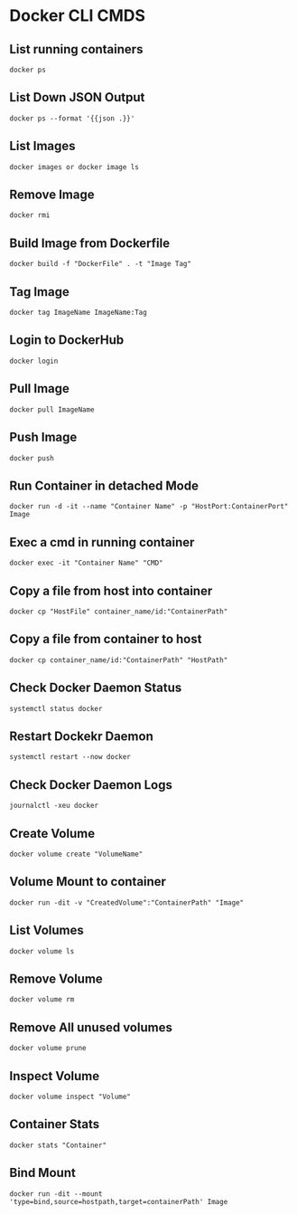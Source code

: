 # Docker CLI CMDS

## List running containers
```
docker ps
```

## List Down JSON Output
```
docker ps --format '{{json .}}'
```

## List Images
```
docker images or docker image ls
```

## Remove Image
```
docker rmi
```

## Build Image from Dockerfile

```
docker build -f "DockerFile" . -t "Image Tag"
```
## Tag Image

```
docker tag ImageName ImageName:Tag
```

## Login to DockerHub
```
docker login
```

## Pull Image
```
docker pull ImageName
```
## Push Image

```
docker push
```

## Run Container in detached Mode

```
docker run -d -it --name "Container Name" -p "HostPort:ContainerPort" Image
```

## Exec a cmd in running container

```
docker exec -it "Container Name" "CMD"
```

## Copy a file from host into container
```
docker cp "HostFile" container_name/id:"ContainerPath"
```
## Copy a file from container to host

```
docker cp container_name/id:"ContainerPath" "HostPath"
```
## Check Docker Daemon Status

```
systemctl status docker
```

## Restart Dockekr Daemon
```
systemctl restart --now docker
```

## Check Docker Daemon Logs

```
journalctl -xeu docker
```

## Create Volume
```
docker volume create "VolumeName"
```

## Volume Mount to container
```
docker run -dit -v "CreatedVolume":"ContainerPath" "Image"
```
## List Volumes
``` 
docker volume ls
```
## Remove Volume
``` 
docker volume rm
```
## Remove All unused volumes
``` 
docker volume prune
```
## Inspect Volume

``` 
docker volume inspect "Volume"
```

## Container Stats

``` 
docker stats "Container"
```

## Bind Mount 
```
docker run -dit --mount 'type=bind,source=hostpath,target=containerPath' Image
```
